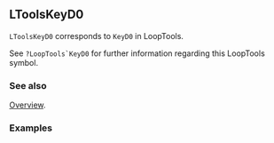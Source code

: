 ## LToolsKeyD0

`LToolsKeyD0` corresponds to `KeyD0` in LoopTools.

See ``?LoopTools`KeyD0`` for further information regarding this LoopTools symbol.

### See also

[Overview](Extra/FeynHelpers.md).

### Examples